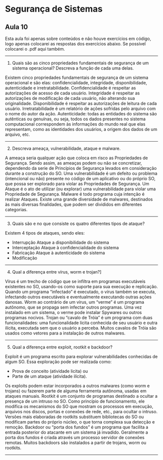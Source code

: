 # Segurança de Sistemas
Aula 10
-------
Esta aula foi apenas sobre conteúdos e não houve exercícios em código, logo apenas colocarei as respostas dos exercícios abaixo.
Se possível colocarei o .pdf aqui também.

---

1. Quais são as cinco propriedades fundamentais de segurança de um sistema operacional? Descreva a função de cada uma delas.

Existem cinco propriedades fundamentais de segurança de um sistema operacional e são elas: confidencialidade, integridade, disponibilidade, autenticidade e irretratabilidade.
Confidencialidade é respeitar as autorizações de acesso de cada usuário.
Integridade é respeitar as autorizações de modificação de cada usuário, não alterando sua originalidade.
Disponibilidade é respeitar as autorizações de leitura de cada usuário.
Irretratabilidade é um relatório de ações sofridas pelo arquivo com o nome do autor da ação.
Autenticidade: todas as entidades do sistema são autênticas ou genuínas, ou seja, todos os dados presentes no sistema computacional correspondem às informações do mundo real que elas representam, como as identidades dos usuários, a origem dos dados de um arquivo, etc.

---

2. Descreva ameaça, vulnerabilidade, ataque e malware.

A ameaça seria qualquer ação que coloca em risco as Propriedades de Segurança.
Sendo assim, as ameaças podem ou não se concretizar, dependendo da serie de Princípios de Segurança levados em consideração durante a construção do SO.
Uma vulnerabilidade é um defeito ou problema (intencional ou não) presente no código de um aplicativo ou do próprio SO, que possa ser explorado para violar as Propriedades de Segurança.
Um Ataque é o ato de utilizar (ou explorar) uma vulnerabilidade para violar uma Propriedade de Segurança.
Malware é todo programa cuja intenção é realizar Ataques. Existe uma grande diversidade de malwares, destinados às mais diversas finalidades, que podem ser divididos em diferentes categorias.

---

3. Quais são e no que consiste os quatro diferentes tipos de ataque?

Existem 4 tipos de ataques, sendo eles:
  * Interrupção
Ataque a disponibilidade do sistema
  * Interceptação
Ataque à confidencialidade do sistema
  * Fabricação
Ataque à autenticidade do sistema
  * Modificação

---

4. Qual a diferença entre vírus, worm e trojan?]

Vírus é um trecho de código que se infiltra em programas executáveis existentes no SO, usando-os como suporte para sua execução e replicação. Quando um programa “infectado” é executado, o vírus também se executa, infectando outros executáveis e eventualmente executando outras ações danosas.
Worm ao contrário de um vírus, um “verme” é um programa autônomo, que se propaga sem infectar outros programas. Uma vez instalado em um sistema, o verme pode instalar Spywares ou outros programas nocivos.
Trojan ou “cavalo de Tróia” é um programa com duas funcionalidades: uma funcionalidade lícita conhecida de seu usuário e outra ilícita, executada sem que o usuário a perceba. Muitos cavalos de Tróia são usados como vetores para a instalação de outros malwares.

---

5. Qual a diferença entre exploit, rootkit e backdoor?

Exploit é um programa escrito para explorar vulnerabilidades conhecidas de algum SO.
Essa exploração pode ser realizada como:
  * Prova de conceito (atividade licita) ou
  * Parte de um ataque (atividade ilícita).

Os exploits podem estar incorporados a outros malwares (como worm e trojans) ou fazerem parte de alguma ferramenta autônoma, usadas em ataques manuais.
Rootkit é um conjunto de programas destinado a ocultar a presença de um intruso no SO.
Como princípio de funcionamento, ele modifica os mecanismos do SO que mostram os processos em execução, arquivos nos discos, portas e conexões de rede, etc., para ocultar o intruso.
Versões mais elaboradas de rootkits substituem bibliotecas do SO ou modificam partes do próprio núcleo, o que torna complexa sua detecção e remoção.
Backdoor ou “porta dos fundos” é um programa que facilita a entrada posterior do atacante em um sistema já invadido.
Geralmente a porta dos fundos é criada através um processo servidor de conexões remotas.
Muitos backdoors são instalados a partir de trojans, worm ou rootkits.

---